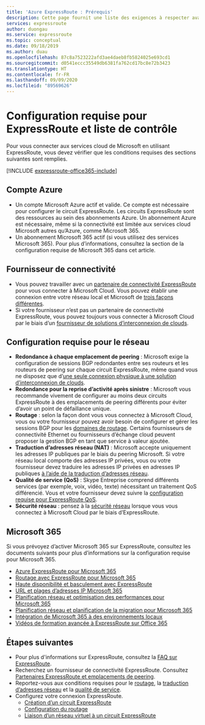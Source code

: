 ```yaml
---
title: 'Azure ExpressRoute : Prérequis'
description: Cette page fournit une liste des exigences à respecter avant de commander un circuit Azure ExpressRoute. Il inclut une liste de vérification.
services: expressroute
author: duongau
ms.service: expressroute
ms.topic: conceptual
ms.date: 09/18/2019
ms.author: duau
ms.openlocfilehash: 87c8a7523222afd3ae4daeb8fb5824025e693cd1
ms.sourcegitcommit: d0541eccc35549db6381fa762cd17bc8e72b3423
ms.translationtype: HT
ms.contentlocale: fr-FR
ms.lasthandoff: 09/09/2020
ms.locfileid: "89569626"
---
```

# <a name="expressroute-prerequisites--checklist"></a>Configuration requise pour ExpressRoute et liste de contrôle
Pour vous connecter aux services cloud de Microsoft en utilisant ExpressRoute, vous devez vérifier que les conditions requises des sections suivantes sont remplies.

[!INCLUDE [expressroute-office365-include](../../includes/expressroute-office365-include.md)]

## <a name="azure-account"></a>Compte Azure
* Un compte Microsoft Azure actif et valide. Ce compte est nécessaire pour configurer le circuit ExpressRoute. Les circuits ExpressRoute sont des ressources au sein des abonnements Azure. Un abonnement Azure est nécessaire, même si la connectivité est limitée aux services cloud Microsoft autres qu’Azure, comme Microsoft 365.
* Un abonnement Microsoft 365 actif (si vous utilisez des services Microsoft 365). Pour plus d’informations, consultez la section de la configuration requise de Microsoft 365 dans cet article.

## <a name="connectivity-provider"></a>Fournisseur de connectivité

* Vous pouvez travailler avec un [partenaire de connectivité ExpressRoute](expressroute-locations.md#partners) pour vous connecter à Microsoft Cloud. Vous pouvez établir une connexion entre votre réseau local et Microsoft de [trois façons différentes](expressroute-introduction.md).
* Si votre fournisseur n’est pas un partenaire de connectivité ExpressRoute, vous pouvez toujours vous connecter à Microsoft Cloud par le biais d’un [fournisseur de solutions d’interconnexion de clouds](expressroute-locations.md#connectivity-through-exchange-providers).

## <a name="network-requirements"></a>Configuration requise pour le réseau
* **Redondance à chaque emplacement de peering** : Microsoft exige la configuration de sessions BGP redondantes entre ses routeurs et les routeurs de peering sur chaque circuit ExpressRoute, même quand vous ne disposez que d’[une seule connexion physique à une solution d’interconnexion de clouds](expressroute-faqs.md#onep2plink).
* **Redondance pour la reprise d’activité après sinistre** : Microsoft vous recommande vivement de configurer au moins deux circuits ExpressRoute à des emplacements de peering différents pour éviter d’avoir un point de défaillance unique.
* **Routage** : selon la façon dont vous vous connectez à Microsoft Cloud, vous ou votre fournisseur pouvez avoir besoin de configurer et gérer les sessions BGP pour les [domaines de routage](expressroute-circuit-peerings.md). Certains fournisseurs de connectivité Ethernet ou fournisseurs d’échange cloud peuvent proposer la gestion BGP en tant que service à valeur ajoutée.
* **Traduction d’adresses réseau (NAT)** : Microsoft accepte uniquement les adresses IP publiques par le biais du peering Microsoft. Si votre réseau local comporte des adresses IP privées, vous ou votre fournisseur devez traduire les adresses IP privées en adresses IP publiques [à l’aide de la traduction d’adresses réseau](expressroute-nat.md).
* **Qualité de service (QoS)** : Skype Entreprise comprend différents services (par exemple, voix, vidéo, texte) nécessitant un traitement QoS différencié. Vous et votre fournisseur devez suivre la [configuration requise pour ExpressRoute QoS](expressroute-qos.md).
* **Sécurité réseau** : pensez à la [sécurité réseau](../best-practices-network-security.md) lorsque vous vous connectez à Microsoft Cloud par le biais d’ExpressRoute.

## <a name="microsoft-365"></a>Microsoft 365
Si vous prévoyez d’activer Microsoft 365 sur ExpressRoute, consultez les documents suivants pour plus d’informations sur la configuration requise pour Microsoft 365.

* [Azure ExpressRoute pour Microsoft 365](/microsoft-365/enterprise/azure-expressroute)
* [Routage avec ExpressRoute pour Microsoft 365](/microsoft-365/enterprise/routing-with-expressroute)
* [Haute disponibilité et basculement avec ExpressRoute](https://aka.ms/erhighavailability)
* [URL et plages d’adresses IP Microsoft 365](/microsoft-365/enterprise/urls-and-ip-address-ranges)
* [Planification réseau et optimisation des performances pour Microsoft 365](/microsoft-365/enterprise/network-planning-and-performance)
* [Planification réseau et planification de la migration pour Microsoft 365](/microsoft-365/enterprise/network-and-migration-planning)
* [Intégration de Microsoft 365 à des environnements locaux](/microsoft-365/enterprise/microsoft-365-integration)
* [Vidéos de formation avancée à ExpressRoute sur Office 365](https://channel9.msdn.com/series/aer/)

## <a name="next-steps"></a>Étapes suivantes
* Pour plus d'informations sur ExpressRoute, consultez la [FAQ sur ExpressRoute](expressroute-faqs.md).
* Recherchez un fournisseur de connectivité ExpressRoute. Consultez [Partenaires ExpressRoute et emplacements de peering](expressroute-locations.md).
* Reportez-vous aux conditions requises pour le [routage](expressroute-routing.md), la [traduction d’adresses réseau](expressroute-nat.md) et la [qualité de service](expressroute-qos.md).
* Configurez votre connexion ExpressRoute.
  * [Création d’un circuit ExpressRoute](expressroute-howto-circuit-arm.md)
  * [Configuration du routage](expressroute-howto-routing-arm.md)
  * [Liaison d’un réseau virtuel à un circuit ExpressRoute](expressroute-howto-linkvnet-arm.md)
